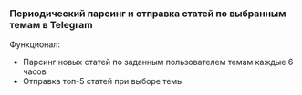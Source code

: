 ### Периодический парсинг и отправка статей по выбранным темам в Telegram

Функционал:
- Парсинг новых статей по заданным пользователем темам каждые 6 часов
- Отправка топ-5 статей при выборе темы
